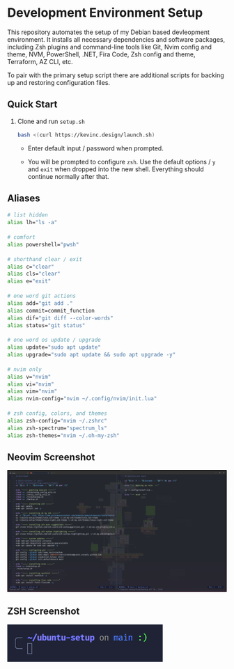 # Development Environment Setup 

This repository automates the setup of my Debian based devleopment environment. It installs all necessary dependencies and software packages, including Zsh plugins and command-line tools like Git, Nvim config and theme, NVM, PowerShell, .NET, Fira Code, Zsh config and theme, Terraform, AZ CLI, etc. 

To pair with the primary setup script there are additional scripts for backing up and restoring configuration files.

## Quick Start

1. Clone and run `setup.sh`

    ```bash
    bash <(curl https://kevinc.design/launch.sh)
    ```

    - Enter default input / password when prompted.

    - You will be prompted to configure `zsh`. Use the default options / `y` and `exit` when dropped into the new shell. Everything should continue normally after that.

## Aliases

```bash
# list hidden
alias lh="ls -a"

# comfort
alias powershell="pwsh"

# shorthand clear / exit
alias c="clear"
alias cls="clear"
alias e="exit"

# one word git actions
alias add="git add ."
alias commit=commit_function
alias dif="git diff --color-words"
alias status="git status"

# one word os update / upgrade
alias update="sudo apt update"
alias upgrade="sudo apt update && sudo apt upgrade -y"

# nvim only
alias v="nvim"
alias vi="nvim"
alias vim="nvim"
alias nvim-config="nvim ~/.config/nvim/init.lua"

# zsh config, colors, and themes
alias zsh-config="nvim ~/.zshrc"
alias zsh-spectrum="spectrum_ls"
alias zsh-themes="nvim ~/.oh-my-zsh"
```

## Neovim Screenshot

![nvim](images/nvim.png)

## ZSH Screenshot
![zsh](images/zsh.png)
